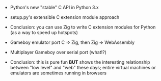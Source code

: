 - Python's new "stable" C API in Python 3.x

- setup.py's extensible C extension module approach

- Conclusion: you can use Zig to write C extension modules for Python (as a way to speed up hotspots)

- Gameboy emulator port C => Zig, then Zig => WebAssembly

- Multiplayer Gameboy over serial port (what!?)

- Conclusion: this is pure fun **BUT** shows the interesting relationship between "low level" and "web" these days; entire virtual machines or emulators are sometimes running in browsers

